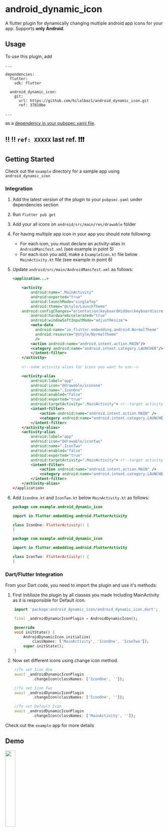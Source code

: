 # android_dynamic_icon

A flutter plugin for dynamically changing multiple android app icons for your app. Supports **only Android**.

## Usage

To use this plugin, add 
```
...

dependencies:
  flutter:
    sdk: flutter

  android_dynamic_icon:
    git:
      url: https://github.com/bilalbaz1/android_dynamic_icon.git
      ref: 37810be

...

```  
as a [dependency in your pubspec.yaml file](https://flutter.io/platform-plugins/).


## ‼️ ‼️ `ref: XXXXX` last ref. ❗️❗️❗️

## Getting Started

Check out the `example` directory for a sample app using `android_dynamic_icon`

### Integration

1. Add the latest version of the plugin to your `pubpsec.yaml` under dependencies section
2. Run `flutter pub get`
3. Add your all icons on `android/src/main/res/drawable` folder
4. For having multiple app icon in your app you should note following:
    * For each icon, you must declare an activity-alias in `AndroidManifest.xml` (see example in point 5)
    * For each icon you add, make a `ExampleIcon.kt` file below `MainActivity.kt` file (see example in point 6)
5. Update `android/src/main/AndroidManifest.xml` as follows:

	```xml
	<application...>
   
        <activity
            android:name=".MainActivity"
            android:exported="true"
            android:launchMode="singleTop"
            android:theme="@style/LaunchTheme"
    	android:configChanges="orientation|keyboardHidden|keyboard|screenSize|smallestScreenSize|locale|layoutDirection|fontScale|screenLayout|density|uiMode"
            android:hardwareAccelerated="true"
            android:windowSoftInputMode="adjustResize">
            <meta-data
              android:name="io.flutter.embedding.android.NormalTheme"
              android:resource="@style/NormalTheme"
              />
			<action android:name="android.intent.action.MAIN"/>
		    <category android:name="android.intent.category.LAUNCHER"/>
            </intent-filter>
        </activity>
		
		<!--name activity alias for icons you want to use-->
	
        <activity-alias
            android:label="app"
            android:icon="@drawable/iconone"
            android:name=".IconOne"
	        android:enabled="false"
            android:exported="true"
            android:targetActivity=".MainActivity"> <!--target activity class path will be same for all alias-->
            <intent-filter>
                <action android:name="android.intent.action.MAIN" />
                <category android:name="android.intent.category.LAUNCHER" />
            </intent-filter>
        </activity-alias>
        <activity-alias
            android:label="app"
            android:icon="@drawable/icontwo"
            android:name=".IconTwo"
	        android:enabled="false"
            android:exported="true"
            android:targetActivity=".MainActivity"> <!--target activity class path will be same for all alias-->
            <intent-filter>
                <action android:name="android.intent.action.MAIN" />
                <category android:name="android.intent.category.LAUNCHER" />
            </intent-filter>
        </activity-alias>
    </application>
	```
6. Add `IconOne.kt` and `IconTwo.kt` below `MainActivity.kt` as follows:
    ```kt
    package com.example.android_dynamic_icon

    import io.flutter.embedding.android.FlutterActivity

    class IconOne: FlutterActivity() {
    }
    ```
    ```kt
    package com.example.android_dynamic_icon

    import io.flutter.embedding.android.FlutterActivity

    class IconTwo: FlutterActivity() {
    }
    ```
	
	
### Dart/Flutter Integration

From your Dart code, you need to import the plugin and use it's methods:

1. First Initiliaze the plugin by all classes you made Including MainActivity as it is responsible for Default icon.

```dart 
    import 'package:android_dynamic_icon/android_dynamic_icon.dart';

    final _androidDynamicIconPlugin = AndroidDynamicIcon();

    @override
    void initState() {
        AndroidDynamicIcon.initialize(
            classNames: ['MainActivity', 'IconOne', 'IconTwo']);
        super.initState();
    }
```

2. Now set different icons using change icon method.
    
```dart
    //To set Icon One
    await _androidDynamicIconPlugin
            .changeIcon(classNames: ['IconOne', '']);

    //To set Icon Two
    await _androidDynamicIconPlugin
            .changeIcon(classNames: ['IconOne', '']);

    //To set Default Icon
    await _androidDynamicIconPlugin
            .changeIcon(classNames: ['MainActivity', '']);                
```

Check out the `example` app for more details


## Demo
<img src="https://user-images.githubusercontent.com/54071856/235359921-822bc474-abf9-406f-922a-97cea9ccaa0c.gif" width="25%" height="25%">


